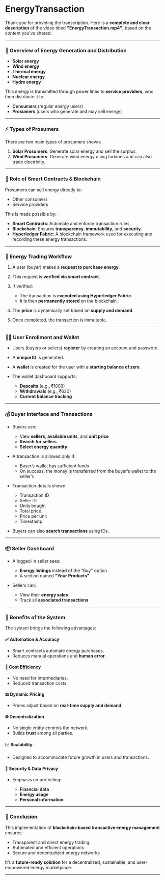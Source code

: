 # EnergyTransaction
Thank you for providing the transcription. Here is a **complete and clear description** of the video titled **"EnergyTransaction.mp4"**, based on the content you've shared:

---

### 🔋 **Overview of Energy Generation and Distribution**


* **Solar energy**
* **Wind energy**
* **Thermal energy**
* **Nuclear energy**
* **Hydro energy**

This energy is transmitted through power lines to **service providers**, who then distribute it to:

* **Consumers** (regular energy users)
* **Prosumers** (users who generate and may sell energy)

---

### ⚡ **Types of Prosumers**

There are two main types of prosumers shown:

1. **Solar Prosumers**: Generate solar energy and sell the surplus.
2. **Wind Prosumers**: Generate wind energy using turbines and can also trade electricity.

---

### 🔐 **Role of Smart Contracts & Blockchain**

Prosumers can sell energy directly to:

* Other consumers
* Service providers

This is made possible by:

* **Smart Contracts**: Automate and enforce transaction rules.
* **Blockchain**: Ensures **transparency**, **immutability**, and **security**.
* **Hyperledger Fabric**: A blockchain framework used for executing and recording these energy transactions.

---

### 🔁 **Energy Trading Workflow**

1. A user (buyer) makes a **request to purchase energy**.
2. This request is **verified via smart contract**.
3. If verified:

   * The transaction is **executed using Hyperledger Fabric**.
   * It is then **permanently stored** on the blockchain.
4. The **price** is dynamically set based on **supply and demand**.
5. Once completed, the transaction is immutable.

---

### 🧑‍💻 **User Enrollment and Wallet**

* Users (buyers or sellers) **register** by creating an account and password.
* A **unique ID** is generated.
* A **wallet** is created for the user with a **starting balance of zero**.
* The wallet dashboard supports:

  * **Deposits** (e.g., ₹1000)
  * **Withdrawals** (e.g., ₹620)
  * **Current balance tracking**

---

### 💰 **Buyer Interface and Transactions**

* Buyers can:

  * View **sellers**, **available units**, and **unit price**
  * **Search for sellers**
  * **Select energy quantity**
* A transaction is allowed only if:

  * Buyer’s wallet has sufficient funds
  * On success, the money is transferred from the buyer’s wallet to the seller’s
* Transaction details shown:

  * Transaction ID
  * Seller ID
  * Units bought
  * Total price
  * Price per unit
  * Timestamp
* Buyers can also **search transactions** using IDs.

---

### 📦 **Seller Dashboard**

* A logged-in seller sees:

  * **Energy listings** instead of the "Buy" option
  * A section named **"Your Products"**
* Sellers can:

  * View their **energy sales**
  * Track all **associated transactions**

---

### 🚀 **Benefits of the System**

The system brings the following advantages:

#### ✅ **Automation & Accuracy**

* Smart contracts automate energy purchases.
* Reduces manual operations and **human error**.

#### 💸 **Cost Efficiency**

* No need for intermediaries.
* Reduced transaction costs.

#### ⚖️ **Dynamic Pricing**

* Prices adjust based on **real-time supply and demand**.

#### 🌐 **Decentralization**

* No single entity controls the network.
* Builds **trust** among all parties.

#### 📈 **Scalability**

* Designed to accommodate future growth in users and transactions.

#### 🔐 **Security & Data Privacy**

* Emphasis on protecting:

  * **Financial data**
  * **Energy usage**
  * **Personal information**

---

### 🧠 **Conclusion**

This implementation of **blockchain-based transactive energy management** ensures:

* Transparent and direct energy trading
* Automated and efficient operations
* Secure and decentralized energy networks

It’s a **future-ready solution** for a decentralized, sustainable, and user-empowered energy marketplace.

---


